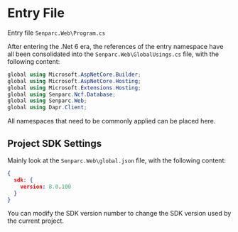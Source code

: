 # Entry File

Entry file `Senparc.Web\Program.cs`

After entering the .Net 6 era, the references of the entry namespace have all been consolidated into the `Senparc.Web\GlobalUsings.cs` file, with the following content:

```csharp
global using Microsoft.AspNetCore.Builder;
global using Microsoft.AspNetCore.Hosting;
global using Microsoft.Extensions.Hosting;
global using Senparc.Ncf.Database;
global using Senparc.Web;
global using Dapr.Client;
```

All namespaces that need to be commonly applied can be placed here.

## Project SDK Settings

Mainly look at the `Senparc.Web\global.json` file, with the following content:

```json
{
  sdk: {
    version: 8.0.100
  }
}
```

You can modify the SDK version number to change the SDK version used by the current project.
